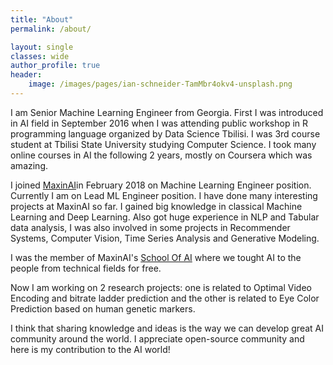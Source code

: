 ```yaml
---
title: "About"
permalink: /about/

layout: single
classes: wide
author_profile: true
header:
    image: /images/pages/ian-schneider-TamMbr4okv4-unsplash.png
---
```

I am Senior Machine Learning Engineer from Georgia. First I was introduced in AI field in September 2016 when I 
was attending public workshop in R programming language organized by Data Science Tbilisi. I was 3rd course student at Tbilisi State 
University studying Computer Science. I took many online courses in AI the following 2 years, mostly on Coursera which was amazing. 

I joined [MaxinAI](https://www.maxinai.com/)in February 2018 on Machine Learning Engineer position. 
Currently I am on Lead ML Engineer position.
I have done many interesting projects at MaxinAI so far. 
I gained big knowledge in classical Machine Learning and Deep Learning. 
Also got huge experience in NLP and Tabular data analysis, I was also involved in some projects in Recommender Systems, 
Computer Vision, Time Series Analysis and Generative Modeling.

I was the member of MaxinAI's [School Of AI](https://github.com/MaxinAI/school-of-ai) where we tought AI
to the people from technical fields for free.

Now I am working on 2 research projects: one is related to Optimal Video Encoding and bitrate ladder prediction and the
other is related to Eye Color Prediction based on human genetic markers.

I think that sharing knowledge and ideas is the way we can develop great AI community around the world. I appreciate 
open-source community and here is my contribution to the AI world!